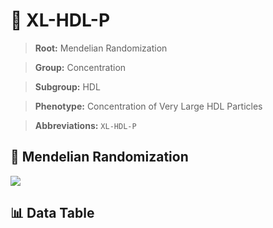 # 🧪 XL-HDL-P

> **Root:** Mendelian Randomization

> **Group:** Concentration  

> **Subgroup:** HDL

> **Phenotype:** Concentration of Very Large HDL Particles  

> **Abbreviations:** `XL-HDL-P`

## 🧬 Mendelian Randomization  

<img src="/MR/Figures/Inverse/XLhengxianHDLhengxianP.png"/>


## 📊 Data Table


<CsvTableMRI src="/MR_Data/Inverse/XLhengxianHDLhengxianP.csv"/>

